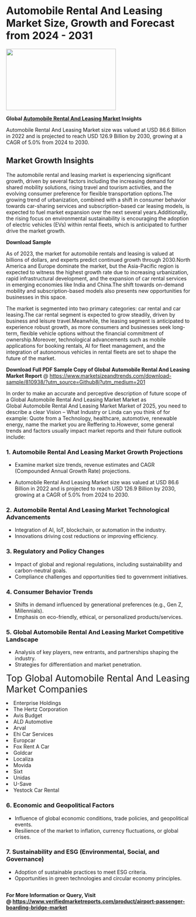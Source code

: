 <H1>Automobile Rental And Leasing Market Size, Growth and Forecast from 2024 - 2031</H1><img class="aligncenter size-medium wp-image-584254" src="https://thirdeyenews.in/wp-content/uploads/2024/09/Global-Market-Research-300x168.jpeg" alt="" width="300" height="168" /><p><strong>Global&nbsp;<a href="https://www.marketsizeandtrends.com/download-sample/810938/?utm_source=Github8j?utm_medium=201">Automobile Rental And Leasing Market</a> Insights</strong></p><p>Automobile Rental And Leasing Market size was valued at USD 86.6 Billion in 2022 and is projected to reach USD 126.9 Billion by 2030, growing at a CAGR of 5.0% from 2024 to 2030.</p><p><h2>Market Growth Insights</h2> <p>The automobile rental and leasing market is experiencing significant growth, driven by several factors including the increasing demand for shared mobility solutions, rising travel and tourism activities, and the evolving consumer preference for flexible transportation options.The growing trend of urbanization, combined with a shift in consumer behavior towards car-sharing services and subscription-based car leasing models, is expected to fuel market expansion over the next several years.Additionally, the rising focus on environmental sustainability is encouraging the adoption of electric vehicles (EVs) within rental fleets, which is anticipated to further drive the market growth.</p> <p><strong>Download Sample</strong></p> <p>As of 2023, the market for automobile rentals and leasing is valued at billions of dollars, and experts predict continued growth through 2030.North America and Europe dominate the market, but the Asia-Pacific region is expected to witness the highest growth rate due to increasing urbanization, rapid infrastructural development, and the expansion of car rental services in emerging economies like India and China.The shift towards on-demand mobility and subscription-based models also presents new opportunities for businesses in this space.</p> <p>The market is segmented into two primary categories: car rental and car leasing.The car rental segment is expected to grow steadily, driven by business and leisure travel.Meanwhile, the leasing segment is anticipated to experience robust growth, as more consumers and businesses seek long-term, flexible vehicle options without the financial commitment of ownership.Moreover, technological advancements such as mobile applications for booking rentals, AI for fleet management, and the integration of autonomous vehicles in rental fleets are set to shape the future of the market.</p> <p><span class=""><strong>Download Full PDF Sample Copy of Global Automobile Rental And Leasing Market Report</strong> @ <a href="https://www.marketsizeandtrends.com/download-sample/810938/?utm_source=Github8j?utm_medium=201" target="_blank">https://www.marketsizeandtrends.com/download-sample/810938/?utm_source=Github8j?utm_medium=201</a></span></p><p>In order to make an accurate and perceptive description of future scope of a Global&nbsp;Automobile Rental And Leasing Market Market as Global&nbsp;Automobile Rental And Leasing Market Market of 2025, you need to describe a clear Vision &ndash; What Industry or Linda can you think of for example: Quote from a Technology, healthcare, automotive, renewable energy, name the market you are Reffering to.However, some general trends and factors usually impact market reports and their future outlook include:</p><h3>1.&nbsp;<strong>Automobile Rental And Leasing Market Growth Projections</strong></h3><ul><li>Examine market size trends, revenue estimates and CAGR (Compounded Annual Growth Rate) projections.</li><li><p>Automobile Rental And Leasing Market size was valued at USD 86.6 Billion in 2022 and is projected to reach USD 126.9 Billion by 2030, growing at a CAGR of 5.0% from 2024 to 2030.</p></li></ul><h3>2.&nbsp;<strong>Automobile Rental And Leasing Market Technological Advancements</strong></h3><ul><li>Integration of AI, IoT, blockchain, or automation in the industry.</li><li>Innovations driving cost reductions or improving efficiency.</li></ul><h3>3.&nbsp;<strong>Regulatory and Policy Changes</strong></h3><ul><li>Impact of global and regional regulations, including sustainability and carbon-neutral goals.</li><li>Compliance challenges and opportunities tied to government initiatives.</li></ul><h3>4.&nbsp;<strong>Consumer Behavior Trends</strong></h3><ul><li>Shifts in demand influenced by generational preferences (e.g., Gen Z, Millennials).</li><li>Emphasis on eco-friendly, ethical, or personalized products/services.</li></ul><h3>5.&nbsp;<strong>Global Automobile Rental And Leasing Market Competitive Landscape</strong></h3><ul><li>Analysis of key players, new entrants, and partnerships shaping the industry.</li><li>Strategies for differentiation and market penetration.</li></ul><p data-pm-slice="1 1 []"><span style="color: inherit; font-family: inherit; font-size: 25px;">Top Global Automobile Rental And Leasing Market Companies</span></p><div class="" data-test-id=""><p><li>Enterprise Holdings</li><li> The Hertz Corporation</li><li> Avis Budget</li><li> ALD Automotive</li><li> Arval</li><li> Ehi Car Services</li><li> Europcar</li><li> Fox Rent A Car</li><li> Goldcar</li><li> Localiza</li><li> Movida</li><li> Sixt</li><li> Unidas</li><li> U-Save</li><li> Yestock Car Rental</li></p></div><h3>6.&nbsp;<strong>Economic and Geopolitical Factors</strong></h3><ul><li>Influence of global economic conditions, trade policies, and geopolitical events.</li><li>Resilience of the market to inflation, currency fluctuations, or global crises.</li></ul><h3>7.&nbsp;<strong>Sustainability and ESG (Environmental, Social, and Governance)</strong></h3><ul><li>Adoption of sustainable practices to meet ESG criteria.</li><li>Opportunities in green technologies and circular economy principles.</li></ul><h2><strong style="font-size: 14px;">For More Information or Query, Visit @&nbsp;</strong><a style="background-color: #ffffff; font-size: 14px;" href="https://www.marketsizeandtrends.com/report/automobile-rental-and-leasing-market/" target="_blank">https://www.verifiedmarketreports.com/product/airport-passenger-boarding-bridge-market</a></h2>
